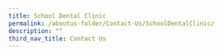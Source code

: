 ```yaml
---
title: School Dental Clinic
permalink: /aboutus-folder/Contact-Us/SchoolDentalClinic/
description: ""
third_nav_title: Contact Us
---
```

